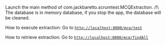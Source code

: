 Launch the main method of com.jackbaretto.scrumtest.MCQExtraction.
/!\ The database is in memory database, if you stop the app, the database will be cleaned.

How to execute extraction:
Go to  [`http://localhost:8000/mcq/test`](http://localhost:8000/mcq/test)

How to retrieve extraction:
Go to [`http://localhost:8000/mcq/findAll`](http://localhost:8000/mcq/findAll)